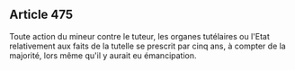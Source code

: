 Article 475
----
Toute action du mineur contre le tuteur, les organes tutélaires ou l'Etat
relativement aux faits de la tutelle se prescrit par cinq ans, à compter de la
majorité, lors même qu'il y aurait eu émancipation.
